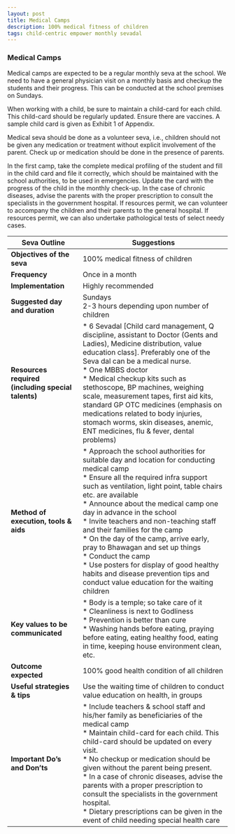 ```yaml
---
layout: post
title: Medical Camps
description: 100% medical fitness of children
tags: child-centric empower monthly sevadal
---
```


### Medical Camps

Medical camps are expected to be a regular monthly seva at the school. We need to have a general physician visit on a monthly basis and checkup the students and their progress. This can be conducted at the school premises on Sundays.

When working with a child, be sure to maintain a child-card for each child. This child-card should be regularly updated. Ensure there are vaccines. A sample child card is given as Exhibit 1 of Appendix.

Medical seva should be done as a volunteer seva, i.e., children should not be given any medication or treatment without explicit involvement of the parent. Check up or medication should be done in the presence of parents.

In the first camp, take the complete medical profiling of the student and fill in the child card and file it correctly, which should be maintained with the school authorities, to be used in emergencies. Update the card with the progress of the child in the monthly check-up. In the case of chronic diseases, advise the parents with the proper prescription to consult the specialists in the government hospital. If resources permit, we can volunteer to accompany the children and their parents to the general hospital. If resources permit, we can also undertake pathological tests of select needy cases.

| Seva Outline   | Suggestions   |
|----------------|---------------|
| **Objectives of the seva** | 100% medical fitness of children |
| **Frequency** | Once in a month|
| **Implementation** | Highly recommended |
| **Suggested day and duration** | Sundays<br/>2-3 hours depending upon number of children |
| **Resources required (including special talents)** | * 6 Sevadal [Child card management, Q discipline, assistant to Doctor (Gents and Ladies), Medicine distribution, value education class]. Preferably one of the Seva dal can be a medical nurse.<br/>* One MBBS doctor<br/>* Medical checkup kits such as stethoscope, BP machines, weighing scale, measurement tapes, first aid kits, standard GP OTC medicines (emphasis on medications related to body injuries, stomach worms, skin diseases, anemic, ENT medicines, flu & fever, dental problems) |
| **Method of execution, tools & aids** | * Approach the school authorities for suitable day and location for conducting medical camp<br/>* Ensure all the required infra support such as ventilation, light point, table chairs etc. are available<br/>* Announce about the medical camp one day in advance in the school<br/>* Invite teachers and non-teaching staff and their families for the camp<br/>* On the day of the camp, arrive early, pray to Bhawagan and set up things<br/>* Conduct the camp<br/>* Use posters for display of good healthy habits and disease prevention tips and conduct value education for the waiting children
| **Key values to be communicated** | * Body is a temple; so take care of it<br/>* Cleanliness is next to Godliness<br/>* Prevention is better than cure<br/>* Washing hands before eating, praying before eating, eating healthy food, eating in time, keeping house environment clean, etc. |
| **Outcome expected** | 100% good health condition of all children |
| **Useful strategies & tips** | Use the waiting time of children to conduct value education on health, in groups |
| **Important Do’s and Don’ts** | * Include teachers & school staff and his/her family as beneficiaries of the medical camp<br/>* Maintain child-card for each child. This child-card should be updated on every visit.<br/>* No checkup or medication should be given without the parent being present.<br/>* In a case of chronic diseases, advise the parents with a proper prescription to consult the specialists in the government hospital.<br/>* Dietary prescriptions can be given in the event of child needing special health care